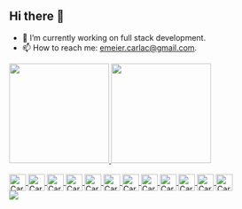 ## Hi there 👋

- 🔭 I’m currently working on full stack development.
- 📫 How to reach me: emeier.carlac@gmail.com.

<div>
   <a href="https://github.com/CarlaCEM">
   <img height="180cm" src="https://github-readme-stats.vercel.app/api?username=CarlaCEM&show_icons=true&theme=calm_pink" />
   <img height="180cm" src="https://github-readme-stats.vercel.app/api/top-langs/?username=CarlaCEM&layout=compact&theme=calm_pink" />
</div>
<div style="display: inline_block"><br>
  <img align="center" alt="Carla-React" height="30 width="40"   src="https://cdn.jsdelivr.net/gh/devicons/devicon@latest/icons/react/react-original.svg" />
  <img align="center" alt="Carla-Flutter" height="30 width="40"   src="https://cdn.jsdelivr.net/gh/devicons/devicon@latest/icons/flutter/flutter-original.svg" />
  <img align="center" alt="Carla-Node" height="30 width="40"   src="https://cdn.jsdelivr.net/gh/devicons/devicon@latest/icons/nodejs/nodejs-original.svg" />
  <img align="center" alt="Carla-Next.js" height="30 width="40"   src="https://cdn.jsdelivr.net/gh/devicons/devicon@latest/icons/nextjs/nextjs-original.svg" />
  <img align="center" alt="Carla-NestJs" height="30 width="40"   src="https://cdn.jsdelivr.net/gh/devicons/devicon@latest/icons/nestjs/nestjs-original.svg" />
  <img align="center" alt="Carla-Java" height="30 width="40"   src="https://cdn.jsdelivr.net/gh/devicons/devicon@latest/icons/java/java-original.svg" />
  <img align="center" alt="Carla-JavaScript" height="30 width="40"   src="https://cdn.jsdelivr.net/gh/devicons/devicon@latest/icons/javascript/javascript-original.svg" />
  <img align="center" alt="Carla-Html" height="30 width="40"   src="https://cdn.jsdelivr.net/gh/devicons/devicon@latest/icons/html5/html5-original.svg" />
  <img align="center" alt="Carla-Css" height="30 width="40"   src="https://cdn.jsdelivr.net/gh/devicons/devicon@latest/icons/css3/css3-original.svg" />
  <img align="center" alt="Carla-TypeScript" height="30 width="40"   src="https://cdn.jsdelivr.net/gh/devicons/devicon@latest/icons/typescript/typescript-original.svg" />
  <img align="center" alt="Carla-Python" height="30 width="40"   src="https://cdn.jsdelivr.net/gh/devicons/devicon@latest/icons/python/python-original.svg" />
  <img align="center" alt="Carla-Dart" height="30 width="40"   src="https://cdn.jsdelivr.net/gh/devicons/devicon@latest/icons/dart/dart-original.svg" />
</div>
<div style="display: flex; align="center"><br>
  <a href="https://www.linkedin.com/in/carla-caroline-emilio-meier/" target="_blank">
    <img src="https://img.shields.io/badge/LinkedIn-0077B5?style=for-the-badge&logo=linkedin&logoColor=white" target="_blank">
  </a>
</div>
